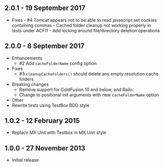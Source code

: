 ## 2.0.1 - 19 September 2017
- Fixes
		- \#4 Tomcat appears not to be able to read javascript set cookies containing commas
		- Cached folder cleanup not working properly in tests under ACF11
		- Add locking around file/directory deletion operations

## 2.0.0 - 8 September 2017
- Enhancements
	- \#2 Add `cacheFolderName` config option
- Fixes
	- \#3 `cleanupCacheFolders()` should delete any empty resolution cache folders
- Breaking changes
	- Remove support for ColdFusion 10 and below, and Railo.
	- Change to positional init arguments with new `cacheFolderName` option
- Other
 - Rewrite tests using TestBox BDD style

## 1.0.2 - 12 February 2015
- Replace MX Unit with Testbox in MX Unit style

## 1.0.0 - 27 November 2013
- Initial release